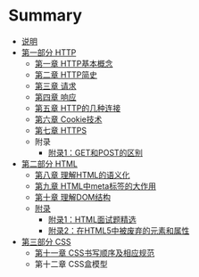 # Summary

* [说明](README.md)
* [第一部分 HTTP](chapter1.md)
  * [第一章 HTTP基本概念](di-yi-zhang-bi-xu-zhi-dao-de-http-ji-ben-gai-nian.md)
  * [第二章 HTTP简史](di-er-zhang-http-jian-shi.md)
  * [第三章 请求](di-san-zhang-qing-qiu.md)
  * [第四章 响应](di-si-zhang-xiang-ying.md)
  * [第五章 HTTP的几种连接](di-wu-zhang-http-de-ji-zhong-lian-jie.md)
  * [第六章 Cookie技术](di-liu-zhang-cookie-ji-zhu.md)
  * [第七章 HTTPS](di-qi-zhang-https.md)
  * 附录
    * [附录1：GET和POST的区别](fu-lu-1-get-he-post-de-zhen-zheng-qu-bie.md)
* [第二部分 HTML](di-er-bu-fen-html.md)
  * [第八章 理解HTML的语义化](di-er-bu-fen-html/di-ba-zhang-li-jie-html-de-yu-yi-hua.md)
  * [第九章 HTML中meta标签的大作用](di-er-bu-fen-html/di-jiu-zhang-html-zhong-xiao-meta-biao-qian-de-da-zuo-yong.md)
  * [第十章 理解DOM结构](di-er-bu-fen-html/di-shi-yi-zhang-li-jie-dom-jie-gou.md)
  * [附录](di-er-bu-fen-html/fu-lu.md)
    * [附录1：HTML面试题精选](di-er-bu-fen-html/fu-lu-ff1a-html-mian-shi-ti.md)
    * [附录2：在HTML5中被废弃的元素和属性](di-er-bu-fen-html/fu-lu-2-ff1a-zai-html5-zhong-bei-fei-qi-de-yuan-su-he-shu-xing.md)
* [第三部分 CSS](di-san-bu-fen-css.md)
  * [第十一章 CSS书写顺序及相应规范](di-san-bu-fen-css/di-shi-yi-zhang-css-shu-xie-shun-xu-ji-xiang-ying-gui-fan.md)
  * 第十二章 CSS盒模型



